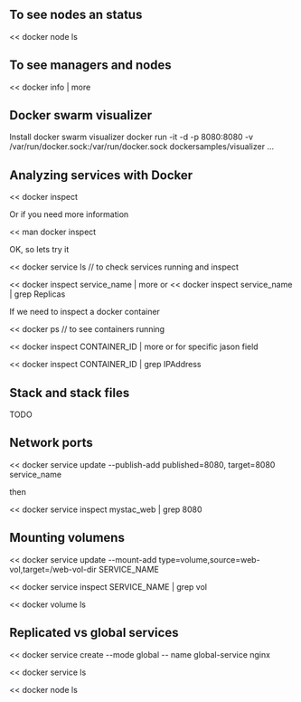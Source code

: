 ## To see nodes an status
<< docker node ls

## To see managers and  nodes
<< docker info | more

## Docker swarm visualizer 
Install docker swarm visualizer 
docker run -it -d -p 8080:8080 -v /var/run/docker.sock:/var/run/docker.sock dockersamples/visualizer ...

## Analyzing services with Docker

<< docker inspect

Or if you need more information 

<< man docker inspect

OK, so lets try it

<< docker service ls // to check services running and inspect

<< docker inspect service_name | more
or
<< docker inspect service_name | grep Replicas

If we need to inspect a docker container

<< docker ps // to see containers running 

<< docker inspect CONTAINER_ID | more
or for specific jason field

<< docker inspect CONTAINER_ID | grep IPAddress

## Stack and stack files

TODO



## Network ports

<< docker service update --publish-add published=8080, target=8080 service_name

then 

<< docker service inspect mystac_web | grep 8080



## Mounting volumens

<< docker service update --mount-add type=volume,source=web-vol,target=/web-vol-dir SERVICE_NAME

<< docker service inspect SERVICE_NAME | grep vol

<< docker volume ls



## Replicated vs global services

<< docker service create --mode global -- name global-service nginx

<< docker service ls

<< docker node ls




























